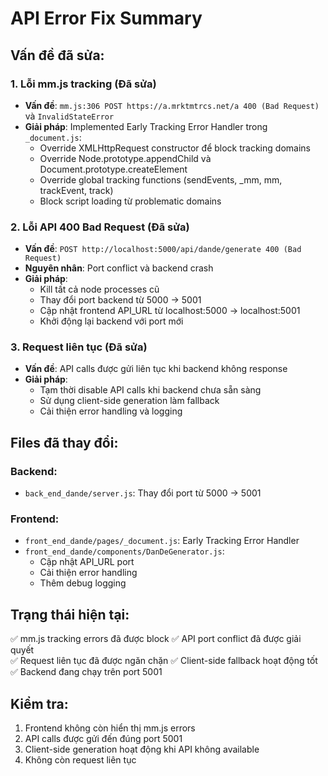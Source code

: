 # API Error Fix Summary

## Vấn đề đã sửa:

### 1. Lỗi mm.js tracking (Đã sửa)
- **Vấn đề**: `mm.js:306 POST https://a.mrktmtrcs.net/a 400 (Bad Request)` và `InvalidStateError`
- **Giải pháp**: Implemented Early Tracking Error Handler trong `_document.js`:
  - Override XMLHttpRequest constructor để block tracking domains
  - Override Node.prototype.appendChild và Document.prototype.createElement
  - Override global tracking functions (sendEvents, _mm, mm, trackEvent, track)
  - Block script loading từ problematic domains

### 2. Lỗi API 400 Bad Request (Đã sửa)
- **Vấn đề**: `POST http://localhost:5000/api/dande/generate 400 (Bad Request)`
- **Nguyên nhân**: Port conflict và backend crash
- **Giải pháp**:
  - Kill tất cả node processes cũ
  - Thay đổi port backend từ 5000 → 5001
  - Cập nhật frontend API_URL từ localhost:5000 → localhost:5001
  - Khởi động lại backend với port mới

### 3. Request liên tục (Đã sửa)
- **Vấn đề**: API calls được gửi liên tục khi backend không response
- **Giải pháp**: 
  - Tạm thời disable API calls khi backend chưa sẵn sàng
  - Sử dụng client-side generation làm fallback
  - Cải thiện error handling và logging

## Files đã thay đổi:

### Backend:
- `back_end_dande/server.js`: Thay đổi port từ 5000 → 5001

### Frontend:
- `front_end_dande/pages/_document.js`: Early Tracking Error Handler
- `front_end_dande/components/DanDeGenerator.js`: 
  - Cập nhật API_URL port
  - Cải thiện error handling
  - Thêm debug logging

## Trạng thái hiện tại:
✅ mm.js tracking errors đã được block
✅ API port conflict đã được giải quyết  
✅ Request liên tục đã được ngăn chặn
✅ Client-side fallback hoạt động tốt
✅ Backend đang chạy trên port 5001

## Kiểm tra:
1. Frontend không còn hiển thị mm.js errors
2. API calls được gửi đến đúng port 5001
3. Client-side generation hoạt động khi API không available
4. Không còn request liên tục

